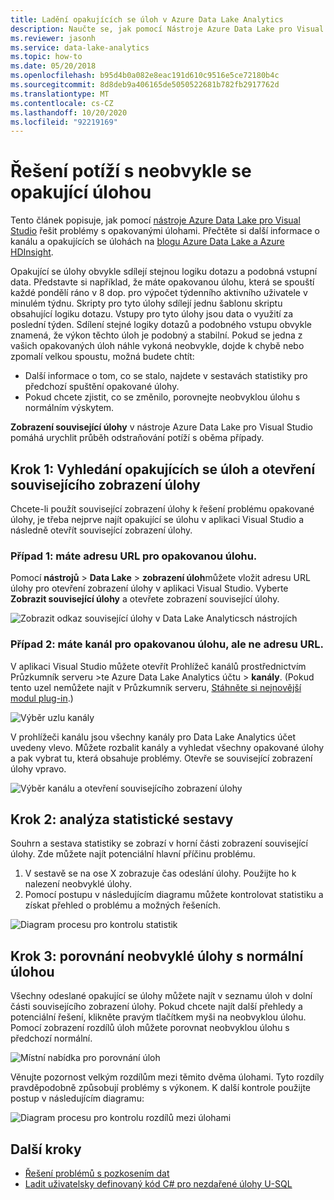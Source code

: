 ```yaml
---
title: Ladění opakujících se úloh v Azure Data Lake Analytics
description: Naučte se, jak pomocí Nástroje Azure Data Lake pro Visual Studio ladit neobvyklou opakovanou úlohu.
ms.reviewer: jasonh
ms.service: data-lake-analytics
ms.topic: how-to
ms.date: 05/20/2018
ms.openlocfilehash: b95d4b0a082e8eac191d610c9516e5ce72180b4c
ms.sourcegitcommit: 8d8deb9a406165de5050522681b782fb2917762d
ms.translationtype: MT
ms.contentlocale: cs-CZ
ms.lasthandoff: 10/20/2020
ms.locfileid: "92219169"
---
```

# <a name="troubleshoot-an-abnormal-recurring-job"></a>Řešení potíží s neobvykle se opakující úlohou

Tento článek popisuje, jak pomocí [nástroje Azure Data Lake pro Visual Studio](https://aka.ms/adltoolsvs) řešit problémy s opakovanými úlohami. Přečtěte si další informace o kanálu a opakujících se úlohách na [blogu Azure Data Lake a Azure HDInsight](/archive/blogs/azuredatalake/managing-pipeline-recurring-jobs-in-azure-data-lake-analytics-made-easy).

Opakující se úlohy obvykle sdílejí stejnou logiku dotazu a podobná vstupní data. Představte si například, že máte opakovanou úlohu, která se spouští každé pondělí ráno v 8 dop. pro výpočet týdenního aktivního uživatele v minulém týdnu. Skripty pro tyto úlohy sdílejí jednu šablonu skriptu obsahující logiku dotazu. Vstupy pro tyto úlohy jsou data o využití za poslední týden. Sdílení stejné logiky dotazů a podobného vstupu obvykle znamená, že výkon těchto úloh je podobný a stabilní. Pokud se jedna z vašich opakovaných úloh náhle vykoná neobvykle, dojde k chybě nebo zpomalí velkou spoustu, možná budete chtít:

- Další informace o tom, co se stalo, najdete v sestavách statistiky pro předchozí spuštění opakované úlohy.
- Pokud chcete zjistit, co se změnilo, porovnejte neobvyklou úlohu s normálním výskytem.

**Zobrazení související úlohy** v nástroje Azure Data Lake pro Visual Studio pomáhá urychlit průběh odstraňování potíží s oběma případy.

## <a name="step-1-find-recurring-jobs-and-open-related-job-view"></a>Krok 1: Vyhledání opakujících se úloh a otevření souvisejícího zobrazení úlohy

Chcete-li použít související zobrazení úlohy k řešení problému opakované úlohy, je třeba nejprve najít opakující se úlohu v aplikaci Visual Studio a následně otevřít související zobrazení úlohy.

### <a name="case-1-you-have-the-url-for-the-recurring-job"></a>Případ 1: máte adresu URL pro opakovanou úlohu.

Pomocí **nástrojů**  >  **Data Lake**  >  **zobrazení úloh**můžete vložit adresu URL úlohy pro otevření zobrazení úlohy v aplikaci Visual Studio. Vyberte **Zobrazit související úlohy** a otevřete zobrazení související úlohy.

![Zobrazit odkaz související úlohy v Data Lake Analyticsch nástrojích](./media/data-lake-analytics-data-lake-tools-debug-recurring-job/view-related-job.png)
 
### <a name="case-2-you-have-the-pipeline-for-the-recurring-job-but-not-the-url"></a>Případ 2: máte kanál pro opakovanou úlohu, ale ne adresu URL.

V aplikaci Visual Studio můžete otevřít Prohlížeč kanálů prostřednictvím Průzkumník serveru >te Azure Data Lake Analytics účtu > **kanály**. (Pokud tento uzel nemůžete najít v Průzkumník serveru, [Stáhněte si nejnovější modul plug-in](https://aka.ms/adltoolsvs).) 

![Výběr uzlu kanály](./media/data-lake-analytics-data-lake-tools-debug-recurring-job/pipeline-browser.png)

V prohlížeči kanálu jsou všechny kanály pro Data Lake Analytics účet uvedeny vlevo. Můžete rozbalit kanály a vyhledat všechny opakované úlohy a pak vybrat tu, která obsahuje problémy. Otevře se související zobrazení úlohy vpravo.

![Výběr kanálu a otevření souvisejícího zobrazení úlohy](./media/data-lake-analytics-data-lake-tools-debug-recurring-job/recurring-job-view.png)

## <a name="step-2-analyze-a-statistics-report"></a>Krok 2: analýza statistické sestavy

Souhrn a sestava statistiky se zobrazí v horní části zobrazení související úlohy. Zde můžete najít potenciální hlavní příčinu problému. 

1.  V sestavě se na ose X zobrazuje čas odeslání úlohy. Použijte ho k nalezení neobvyklé úlohy.
2.  Pomocí postupu v následujícím diagramu můžete kontrolovat statistiku a získat přehled o problému a možných řešeních.

![Diagram procesu pro kontrolu statistik](./media/data-lake-analytics-data-lake-tools-debug-recurring-job/recurring-job-metrics-debugging-flow.png)

## <a name="step-3-compare-the-abnormal-job-to-a-normal-job"></a>Krok 3: porovnání neobvyklé úlohy s normální úlohou

Všechny odeslané opakující se úlohy můžete najít v seznamu úloh v dolní části souvisejícího zobrazení úlohy. Pokud chcete najít další přehledy a potenciální řešení, klikněte pravým tlačítkem myši na neobvyklou úlohu. Pomocí zobrazení rozdílů úloh můžete porovnat neobvyklou úlohu s předchozí normální.

![Místní nabídka pro porovnání úloh](./media/data-lake-analytics-data-lake-tools-debug-recurring-job/compare-job.png)

Věnujte pozornost velkým rozdílům mezi těmito dvěma úlohami. Tyto rozdíly pravděpodobně způsobují problémy s výkonem. K další kontrole použijte postup v následujícím diagramu:

![Diagram procesu pro kontrolu rozdílů mezi úlohami](./media/data-lake-analytics-data-lake-tools-debug-recurring-job/recurring-job-diff-debugging-flow.png)

## <a name="next-steps"></a>Další kroky

* [Řešení problémů s pozkosením dat](data-lake-analytics-data-lake-tools-data-skew-solutions.md)
* [Ladit uživatelsky definovaný kód C# pro nezdařené úlohy U-SQL](data-lake-analytics-debug-u-sql-jobs.md)
